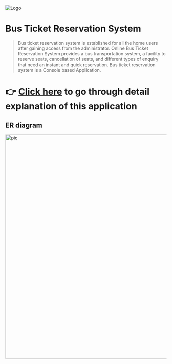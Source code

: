 ![Logo](https://drive.google.com/file/d/1hsuzDw-D9RNhETNRjK_owHNgTOiEGIAc/view)

# Bus Ticket Reservation System

> Bus ticket reservation system is established for all the home users after gaining access from the administrator. Online Bus Ticket Reservation System provides a bus transportation system, a facility to reserve seats, cancellation of seats, and different types of enquiry that need an instant and quick reservation.
> Bus ticket reservation system is a Console based Application.

# 👉 [Click here](https://drive.google.com/file/d/1bbn4JBgGA4eLhT2uzVsrmUG6E26BoOV1/view?usp=sharing) to go through detail explanation of this application 

## ER diagram
<img width="839" height="700" alt="pic" src="https://drive.google.com/file/d/1hsuzDw-D9RNhETNRjK_owHNgTOiEGIAc/view">
